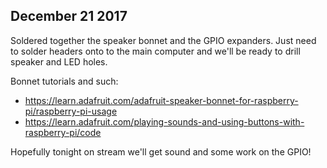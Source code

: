 ## December 21 2017

Soldered together the speaker bonnet and the GPIO expanders. Just need to solder headers onto to the main computer and we'll be ready to drill speaker and LED holes.

Bonnet tutorials and such:

* https://learn.adafruit.com/adafruit-speaker-bonnet-for-raspberry-pi/raspberry-pi-usage
* https://learn.adafruit.com/playing-sounds-and-using-buttons-with-raspberry-pi/code

Hopefully tonight on stream we'll get sound and some work on the GPIO!